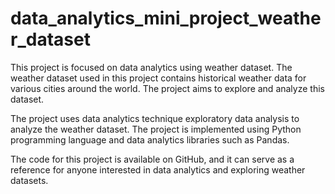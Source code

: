 # data_analytics_mini_project_weather_dataset

This project is focused on data analytics using weather dataset. The weather dataset used in this project contains historical weather data for various cities around the world. The project aims to explore and analyze this dataset.

The project uses data analytics technique exploratory data analysis to analyze the weather dataset. The project is implemented using Python programming language and data analytics libraries such as Pandas.

The code for this project is available on GitHub, and it can serve as a reference for anyone interested in data analytics and exploring weather datasets.
